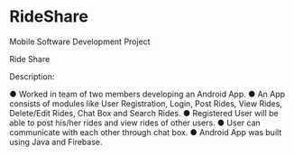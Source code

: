 # RideShare
Mobile Software Development Project

Ride Share

Description:

● Worked in team of two members developing an Android App.
● An App consists of modules like User Registration, Login, Post Rides, View Rides, Delete/Edit Rides,
Chat Box and Search Rides.
● Registered User will be able to post his/her rides and view rides of other users.
● User can communicate with each other through chat box.
● Android App was built using Java and Firebase.
